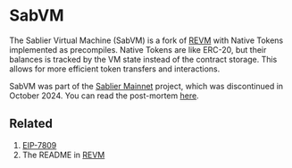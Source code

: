 # SabVM

The Sablier Virtual Machine (SabVM) is a fork of [REVM][revm] with Native Tokens implemented as precompiles. Native Tokens are like ERC-20, but their balances is tracked by the VM state instead of the contract storage. This allows for more efficient token transfers and interactions.

SabVM was part of the [Sablier Mainnet](https://x.com/PaulRBerg/status/1852392802933715061) project, which was discontinued in October 2024. You can read the post-mortem [here](https://x.com/PaulRBerg/status/1852392802933715061).

## Related

1. [EIP-7809](https://github.com/ethereum/EIPs/pull/9026)
2. The README in [REVM][revm]

[revm]: https://github.com/bluealloy/revm